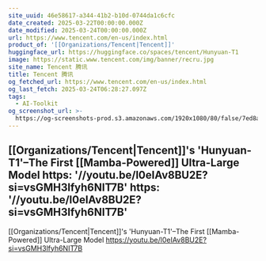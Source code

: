 ```yaml
---
site_uuid: 46e58617-a344-41b2-b10d-0744da1c6cfc
date_created: 2025-03-22T00:00:00.000Z
date_modified: 2025-03-24T00:00:00.000Z
url: https://www.tencent.com/en-us/index.html
product_of: '[[Organizations/Tencent|Tencent]]'
huggingface_url: https://huggingface.co/spaces/tencent/Hunyuan-T1
image: https://static.www.tencent.com/img/banner/recru.jpg
site_name: Tencent 腾讯
title: Tencent 腾讯
og_fetched_url: https://www.tencent.com/en-us/index.html
og_last_fetch: 2025-03-24T06:28:27.097Z
tags:
  - AI-Toolkit
og_screenshot_url: >-
  https://og-screenshots-prod.s3.amazonaws.com/1920x1080/80/false/7ed8a4463a8b713b1efa34455a4da90f1ff0f8587b207fef691134f8a3960e5c.jpeg
---
```


[[Organizations/Tencent|Tencent]]'s 'Hunyuan-T1'–The First [[Mamba-Powered]] Ultra-Large Model
https: '//youtu.be/l0eIAv8BU2E?si=vsGMH3lfyh6NIT7B'
https: '//youtu.be/l0eIAv8BU2E?si=vsGMH3lfyh6NIT7B'
---
[[Organizations/Tencent|Tencent]]'s 'Hunyuan-T1'–The First [[Mamba-Powered]] Ultra-Large Model
https://youtu.be/l0eIAv8BU2E?si=vsGMH3lfyh6NIT7B